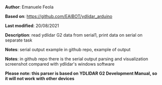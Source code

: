 **Author**: Emanuele Feola

**Based on**: https://github.com/EAIBOT/ydlidar_arduino

**Last modified**: 20/08/2021

**Description**: read  ydlidar G2 data from serial1, print data on serial on separate task

**Notes**: serial output example in github repo, example of output 

**Notes**: in github repo there is the serial output parsing and visualization screenshot compared with ydlidar's windows software



**Please note: this parser is based on YDLIDAR G2 Development Manual, so it will not work with other devices**